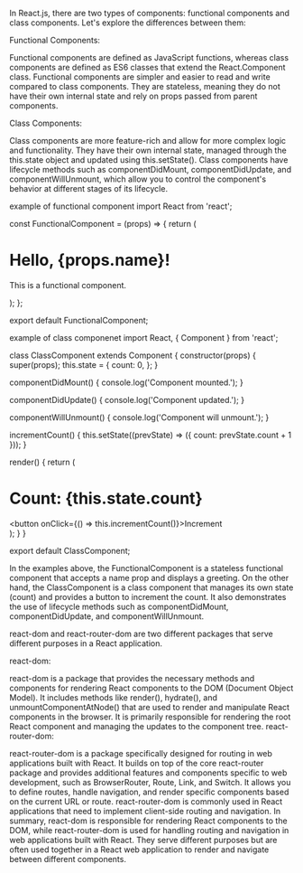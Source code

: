 In React.js, there are two types of components: functional components and class components. Let's explore the differences between them:

Functional Components:

Functional components are defined as JavaScript functions, whereas class components are defined as ES6 classes that extend the React.Component class.
Functional components are simpler and easier to read and write compared to class components.
They are stateless, meaning they do not have their own internal state and rely on props passed from parent components.


Class Components:

Class components are more feature-rich and allow for more complex logic and functionality.
They have their own internal state, managed through the this.state object and updated using this.setState().
Class components have lifecycle methods such as componentDidMount, componentDidUpdate, and componentWillUnmount, which allow you to control the component's behavior at different stages of its lifecycle.

 example of functional component
import React from 'react';

const FunctionalComponent = (props) => {
  return (
    <div>
      <h1>Hello, {props.name}!</h1>
      <p>This is a functional component.</p>
    </div>
  );
};

export default FunctionalComponent;

example of class componenet
import React, { Component } from 'react';

class ClassComponent extends Component {
  constructor(props) {
    super(props);
    this.state = {
      count: 0,
    };
  }

  componentDidMount() {
    console.log('Component mounted.');
  }

  componentDidUpdate() {
    console.log('Component updated.');
  }

  componentWillUnmount() {
    console.log('Component will unmount.');
  }

  incrementCount() {
    this.setState((prevState) => ({ count: prevState.count + 1 }));
  }

  render() {
    return (
      <div>
        <h1>Count: {this.state.count}</h1>
        <button onClick={() => this.incrementCount()}>Increment</button>
      </div>
    );
  }
}

export default ClassComponent;





In the examples above, the FunctionalComponent is a stateless functional component that accepts a name prop and displays a greeting. On the other hand, the ClassComponent is a class component that manages its own state (count) and provides a button to increment the count. It also demonstrates the use of lifecycle methods such as componentDidMount, componentDidUpdate, and componentWillUnmount.






react-dom and react-router-dom are two different packages that serve different purposes in a React application.

react-dom:

react-dom is a package that provides the necessary methods and components for rendering React components to the DOM (Document Object Model).
It includes methods like render(), hydrate(), and unmountComponentAtNode() that are used to render and manipulate React components in the browser.
It is primarily responsible for rendering the root React component and managing the updates to the component tree.
react-router-dom:

react-router-dom is a package specifically designed for routing in web applications built with React.
It builds on top of the core react-router package and provides additional features and components specific to web development, such as BrowserRouter, Route, Link, and Switch.
It allows you to define routes, handle navigation, and render specific components based on the current URL or route.
react-router-dom is commonly used in React applications that need to implement client-side routing and navigation.
In summary, react-dom is responsible for rendering React components to the DOM, while react-router-dom is used for handling routing and navigation in web applications built with React. They serve different purposes but are often used together in a React web application to render and navigate between different components.
